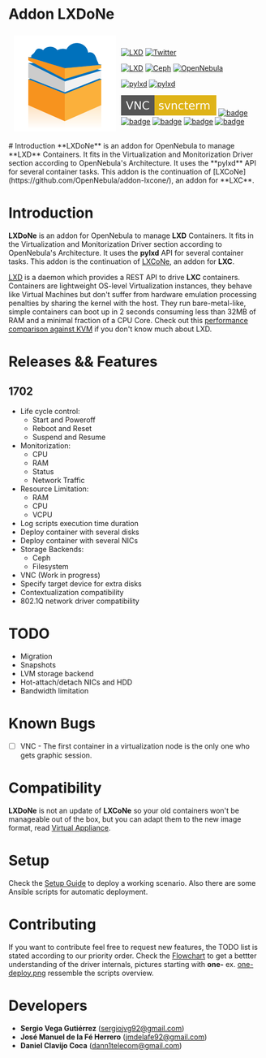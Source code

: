 # Addon LXDoNe

<a href="https://github.com/OpenNebula/addon-lxdone"><img src="picts/LXDoNe-logo-final.png" align="left" hspace="10" vspace="6"></a>

<br />

[![LXD](https://github.com/OpenNebula/addon-lxdone/blob/master/picts/release-1702-3c97f3.svg)](https://linuxcontainers.org/lxd/)
[![Twitter](https://img.shields.io/twitter/url/http/shields.io.svg?style=social)](https://twitter.com/intent/tweet?text=I%20want%20freedom.%20I%20want%20efficiency.%20Faster%20private%20clouds%20for%20everyone.%20%23LXDoNe%20%2B%20%40opennebula%20%3D%20performance%20⚡️%20https%3A%2F%2Fgithub.com/OpenNebula/addon-lxdone%2F&source=webclient)

[![LXD](https://github.com/OpenNebula/addon-lxdone/blob/master/picts/lxd-LTS-orange.svg)](https://linuxcontainers.org/lxd/)
[![Ceph](https://github.com/OpenNebula/addon-lxdone/blob/master/picts/ceph-LTS-red.svg)](https://ceph.com)
[![OpenNebula](https://github.com/OpenNebula/addon-lxdone/blob/master/picts/one-5.2.1-blue.svg)](https://opennebula.org)

[![pylxd](https://github.com/OpenNebula/addon-lxdone/blob/master/picts/pylxd-2.0.5-brightgreen.svg)](https://pylxd.readthedocs.io/en/stable/)
[![pylxd](https://github.com/OpenNebula/addon-lxdone/blob/master/picts/VNC-svncterm-yellow.svg)](https://pylxd.readthedocs.io/en/stable/)

[![badge](picts/VNC-svncterm-yellow.svg)](https://pylxd.readthedocs.io/en/stable/)
[![badge](https://img.shields.io/badge/first--timers--only-friendly-blue.svg)](http://www.firsttimersonly.com/)
[![badge](https://img.shields.io/badge/first--timers--only-friendly-blue.svg)](http://www.firsttimersonly.com/)
[![badge](https://img.shields.io/badge/first--timers--only-friendly-blue.svg)](http://www.firsttimersonly.com/)
[![badge](https://img.shields.io/badge/first--timers--only-friendly-blue.svg)](http://www.firsttimersonly.com/)
[![badge](https://img.shields.io/badge/first--timers--only-friendly-blue.svg)](http://www.firsttimersonly.com/)

<br />
# Introduction
**LXDoNe** is an addon for OpenNebula to manage **LXD** Containers. It fits in the Virtualization and Monitorization Driver section according to OpenNebula's Architecture. It uses the **pylxd** API for several container tasks. This addon is the continuation of [LXCoNe](https://github.com/OpenNebula/addon-lxcone/), an addon for **LXC**.

# Introduction

**LXDoNe** is an addon for OpenNebula to manage **LXD** Containers. It fits in the Virtualization and Monitorization Driver section according to OpenNebula's Architecture. It uses the **pylxd** API for several container tasks. This addon is the continuation of [LXCoNe](https://github.com/OpenNebula/addon-lxcone/), an addon for **LXC**.

[LXD](https://linuxcontainers.org/lxd/) is a daemon which provides a REST API to drive **LXC** containers. Containers are lightweight OS-level Virtualization instances, they behave like Virtual Machines but don't suffer from hardware emulation processing penalties by sharing the kernel with the host. They run bare-metal-like, simple containers can boot up in 2 seconds consuming less than 32MB of RAM and a minimal fraction of a CPU Core. Check out this [performance comparison against KVM](https://insights.ubuntu.com/2015/05/18/lxd-crushes-kvm-in-density-and-speed/) if you don't know much about LXD.

# Releases && Features  

## 1702
- Life cycle control:
    - Start and Poweroff 
    - Reboot and Reset
    - Suspend and Resume
- Monitorization:
    - CPU
    - RAM
    - Status
    - Network Traffic 
- Resource Limitation:
    - RAM
    - CPU
    - VCPU
- Log scripts execution time duration
- Deploy container with several disks
- Deploy container with several NICs
- Storage Backends:
    - Ceph
    - Filesystem
- VNC (Work in progress)
- Specify target device for extra disks
- Contextualization compatibility
- 802.1Q network driver compatibility

# TODO
- Migration
- Snapshots
- LVM storage backend
- Hot-attach/detach NICs and HDD
- Bandwidth limitation

# Known Bugs
- [ ]  VNC - The first container in a virtualization node is the only one who gets graphic session.

# Compatibility
**LXDoNe** is not an update of **LXCoNe** so your old containers won't be manageable out of the box, but you can  adapt them to the new image format, read [Virtual Appliance](Image.md). 

# Setup
Check the [Setup Guide](Setup.md)  to deploy a working scenario.
Also there are some Ansible scripts for automatic deployment.

# Contributing
If you want to contribute feel free to request new features, the TODO list is stated according to our priority order. Check the [Flowchart](https://github.com/OpenNebula/addon-lxdone/tree/master/flow_chart) to get a bettter understanding of the driver internals, pictures starting with **one-**    ex. [one-deploy.png](https://github.com/OpenNebula/addon-lxdone/tree/master/flow_chart/one-deploy.png) ressemble the scripts overview. 

# Developers
- **Sergio Vega Gutiérrez** (sergiojvg92@gmail.com)
- **José Manuel de la Fé Herrero** (jmdelafe92@gmail.com)
- **Daniel Clavijo Coca** (dann1telecom@gmail.com)
